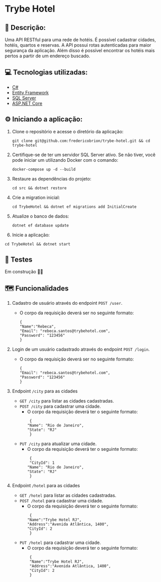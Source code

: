 # Trybe Hotel

## 📝 Descrição:
Uma API RESTful para uma rede de hotéis. É possível cadastrar cidades, hotéis, quartos e reservas. A API possui rotas autenticadas para maior segurança da aplicação. Além disso é possível encontrar os hotéis mais pertos a partir de um endereço buscado.

## 💻 Tecnologias utilizadas:
- <a href="https://learn.microsoft.com/en-us/dotnet/csharp/" target="_blank">C#</a>
- <a href="https://learn.microsoft.com/pt-br/ef/" target="_blank">Entity Framework</a>
- <a href="https://www.microsoft.com/pt-br/sql-server" target="_blank">SQL Server</a>
- <a href="https://dotnet.microsoft.com/en-us/apps/aspnet" target="_blank">ASP.NET Core</a>

## ⚙️ Iniciando a aplicação:
1. Clone o repositório e acesse o diretório da aplicação:
   ```
   git clone git@github.com:fredericobrion/trybe-hotel.git && cd trybe-hotel
   ```
2. Certifique-se de ter um servidor SQL Server ativo. Se não tiver, você pode iniciar um utilizando Docker com o comando:
   ```
   docker-compose up -d --build
   ```
3. Restaure as dependências do projeto:
   ```
   cd src && dotnet restore
   ```
4. Crie a migration inicial:
   ```
   cd TrybeHotel && dotnet ef migrations add InitialCreate
   ```
5. Atualize o banco de dados:
   ```
   dotnet ef database update
   ```   
6.  Inicie a aplicação:
   ```
   cd TrybeHotel && dotnet start
   ```

## 🧪 Testes
Em construção 👷‍♂️

## 🗺️ Funcionalidades
1. Cadastro de usuário através do endpoint ```POST /user```.
   - O corpo da requisição deverá ser no seguinte formato:
     ```
     {
   	 "Name":"Rebeca",
   	 "Email": "rebeca.santos@trybehotel.com",
   	 "Password": "123456"
     }
      ```
2. Login de um usuário cadastrado através do endpoint ```POST /login```.
   - O corpo da requisição deverá ser no seguinte formato:
     ```
     {
   	 "Email": "rebeca.santos@trybehotel.com",
   	 "Password": "123456"
     }
      ```
3. Endpoint ```/city``` para as cidades
   - ```GET /city``` para listar as cidades cadastradas.
   - ```POST /city``` para cadastrar uma cidade.
      - O corpo da requisição deverá ter o seguinte formato:
        ```
         {
      	"Name": "Rio de Janeiro",
      	"State": "RJ"
         }
        ```
   - ```PUT /city``` para atualizar uma cidade.
      - O corpo da requisição deverá ter o seguinte formato:
        ```
         {
         "CityId": 1
      	"Name": "Rio de Janeiro",
      	"State": "RJ"
         }
        ```
   
4. Endpoint ```/hotel``` para as cidades
   - ```GET /hotel``` para listar as cidades cadastradas.
   - ```POST /hotel``` para cadastrar uma cidade.
      - O corpo da requisição deverá ter o seguinte formato:
        ```
         {
      	"Name":"Trybe Hotel RJ",
      	"Address":"Avenida Atlântica, 1400",
      	"CityId": 2
         }
        ```
   - ```PUT /hotel``` para cadastrar uma cidade.
      - O corpo da requisição deverá ter o seguinte formato:
        ```
         {
         "Name":"Trybe Hotel RJ",
         "Address":"Avenida Atlântica, 1400",
         "CityId": 2
         }
        ```
